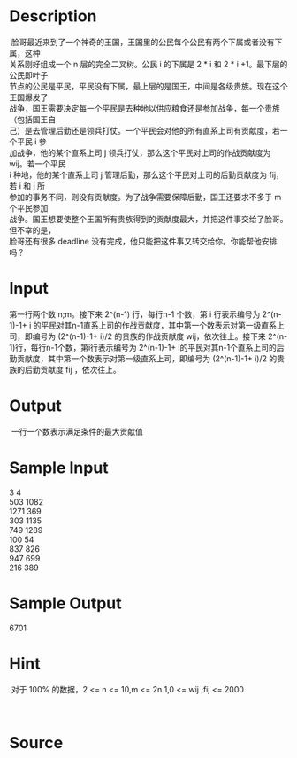 
# Description

<div class="content"><div> 脸哥最近来到了一个神奇的王国，王国里的公民每个公民有两个下属或者没有下属，这种</div>
<div>关系刚好组成一个 n 层的完全二叉树。公民 i 的下属是 2 * i 和 2 * i +1。最下层的公民即叶子</div>
<div>节点的公民是平民，平民没有下属，最上层的是国王，中间是各级贵族。现在这个王国爆发了</div>
<div>战争，国王需要决定每一个平民是去种地以供应粮食还是参加战争，每一个贵族（包括国王自</div>
<div>己）是去管理后勤还是领兵打仗。一个平民会对他的所有直系上司有贡献度，若一个平民 i 参</div>
<div>加战争，他的某个直系上司 j 领兵打仗，那么这个平民对上司的作战贡献度为 wij。若一个平民</div>
<div>i 种地，他的某个直系上司 j 管理后勤，那么这个平民对上司的后勤贡献度为 fij，若 i 和 j 所</div>
<div>参加的事务不同，则没有贡献度。为了战争需要保障后勤，国王还要求不多于 m 个平民参加</div>
<div>战争。国王想要使整个王国所有贵族得到的贡献度最大，并把这件事交给了脸哥。但不幸的是，</div>
<div>脸哥还有很多 deadline 没有完成，他只能把这件事又转交给你。你能帮他安排吗？</div>
<div></div></div>

# Input

<div class="content"><p>第一行两个数 n;m。接下来 2^(n-1) 行，每行n-1 个数，第 i 行表示编号为 2^(n-1)-1+ i 的平民对其n-1直系上司的作战贡献度，其中第一个数表示对第一级直系上司，即编号为 (2^(n-1)-1+ i)/2 的贵族的作战贡献度 wij，依次往上。接下来 2^(n-1)行，每行n-1个数，第i行表示编号为 2^(n-1)-1+ i的平民对其n-1个直系上司的后勤贡献度，其中第一个数表示对第一级直系上司，即编号为 (2^(n-1)-1+ i)/2 的贵族的后勤贡献度 fij ，依次往上。</p></div>

# Output

<div class="content"><p> 一行一个数表示满足条件的最大贡献值</p></div>

# Sample Input

<div class="content"><span class="sampledata">3 4<br/>
503 1082<br/>
1271 369<br/>
303 1135<br/>
749 1289<br/>
100 54<br/>
837 826<br/>
947 699<br/>
216 389</span></div>

# Sample Output

<div class="content"><span class="sampledata">6701</span></div>

# Hint

<div class="content"><p></p><p> 对于 100% 的数据，2 &lt;= n &lt;= 10,m &lt;= 2n 1,0 &lt;= wij ;fij &lt;= 2000</p><br/>
<div></div><p></p></div>

# Source

<div class="content"><p><a href="problemset.php?search="></a></p></div>

